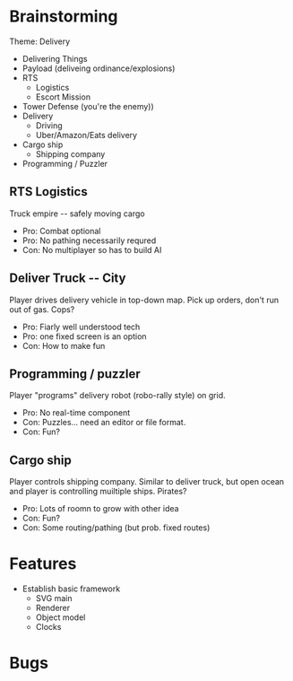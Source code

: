 
# Brainstorming

Theme: Delivery

* Delivering Things
* Payload (deliveing ordinance/explosions)
* RTS
  * Logistics
  * Escort Mission
* Tower Defense (you're the enemy))
* Delivery
  * Driving
  * Uber/Amazon/Eats delivery
* Cargo ship
  * Shipping company
* Programming / Puzzler

## RTS Logistics

Truck empire -- safely moving cargo

* Pro: Combat optional
* Pro: No pathing necessarily requred
* Con: No multiplayer so has to build AI

## Deliver Truck -- City

Player drives delivery vehicle in top-down map.  Pick up orders, don't run
out of gas.  Cops?

* Pro: Fiarly well understood tech
* Pro: one fixed screen is an option
* Con: How to make fun

## Programming / puzzler

Player "programs" delivery robot (robo-rally style) on grid.

* Pro: No real-time component
* Con: Puzzles... need an editor or file format.
* Con: Fun?

## Cargo ship

Player controls shipping company.  Similar to deliver truck, but open ocean
and player is controlling muiltiple ships.  Pirates?

* Pro: Lots of roomn to grow with other idea
* Con: Fun?
* Con: Some routing/pathing (but prob. fixed routes)

# Features

* Establish basic framework
  * SVG main
  * Renderer
  * Object model
  * Clocks

# Bugs